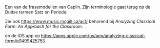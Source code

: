 Een van de frasemodellen van Caplin. Zijn terminologie gaat terug op de Duitse termen Satz en Periode.

Zie ook https://www.music.mcgill.ca/acf/  behorend bij *Analyzing Classical Form: An Approach for the Classroom.*

en de iOS app op https://apps.apple.com/us/app/analyzing-classical-form/id1499425753
